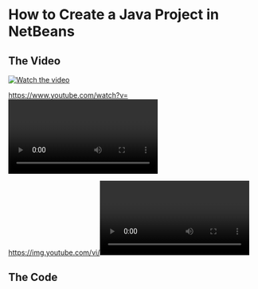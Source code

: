 
# How to Create a Java Project in NetBeans

## The Video

[![Watch the video](https://img.youtube.com/vi/01RlETg4ST8/maxresdefault.jpg)](https://www.youtube.com/watch?v=01RlETg4ST8)

https://www.youtube.com/watch?v=<VIDEO ID>
https://youtu.be/<VIDEO URL>
The preview urls are in the form of:

https://img.youtube.com/vi/<VIDEO ID>/maxresdefault.jpg
https://img.youtube.com/vi/<VIDEO ID>/hqdefault.jpg
[![Watch the video](https://img.youtube.com/vi/T-D1KVIuvjA/maxresdefault.jpg)](https://youtu.be/T-D1KVIuvjA)

## The Code

